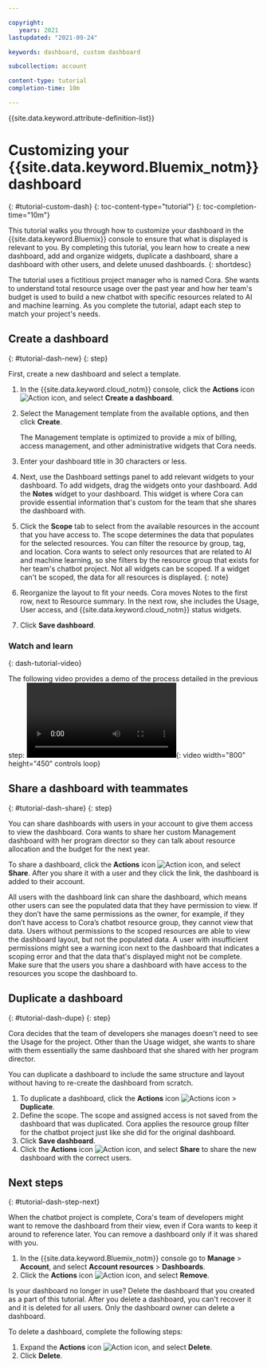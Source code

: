 ```yaml
---

copyright:
   years: 2021
lastupdated: "2021-09-24"

keywords: dashboard, custom dashboard

subcollection: account

content-type: tutorial
completion-time: 10m

---
```


{{site.data.keyword.attribute-definition-list}}


# Customizing your {{site.data.keyword.Bluemix_notm}} dashboard
{: #tutorial-custom-dash}
{: toc-content-type="tutorial"}
{: toc-completion-time="10m"}

This tutorial walks you through how to customize your dashboard in the {{site.data.keyword.Bluemix}} console to ensure that what is displayed is relevant to you. By completing this tutorial, you learn how to create a new dashboard, add and organize widgets, duplicate a dashboard, share a dashboard with other users, and delete unused dashboards.
{: shortdesc}

The tutorial uses a fictitious project manager who is named Cora. She wants to understand total resource usage over the past year and how her team's budget is used to build a new chatbot with specific resources related to AI and machine learning. As you complete the tutorial, adapt each step to match your project's needs.

## Create a dashboard
{: #tutorial-dash-new}
{: step}

First, create a new dashboard and select a template.

1. In the {{site.data.keyword.cloud_notm}} console, click the **Actions** icon ![Action icon](../icons/action-menu-icon.svg "Actions"), and select **Create a dashboard**.
2. Select the Management template from the available options, and then click **Create**.

   The Management template is optimized to provide a mix of billing, access management, and other administrative widgets that Cora needs.

3. Enter your dashboard title in 30 characters or less.
4. Next, use the Dashboard settings panel to add relevant widgets to your dashboard. To add widgets, drag the widgets onto your dashboard. Add the **Notes** widget to your dashboard. This widget is where Cora can provide essential information that's custom for the team that she shares the dashboard with.
5. Click the **Scope** tab to select from the available resources in the account that you have access to. The scope determines the data that populates for the selected resources. You can filter the resource by group, tag, and location. Cora wants to select only resources that are related to AI and machine learning, so she filters by the resource group that exists for her team's chatbot project.
   Not all widgets can be scoped. If a widget can't be scoped, the data for all resources is displayed.
   {: note}

6. Reorganize the layout to fit your needs. Cora moves Notes to the first row, next to Resource summary. In the next row, she includes the Usage, User access, and {{site.data.keyword.cloud_notm}} status widgets.
7. Click **Save dashboard**.

### Watch and learn
{: dash-tutorial-video}

The following video provides a demo of the process detailed in the previous step: ![Create a custom dashboard in {{site.data.keyword.Bluemix_notm}}.](images/scope-dash-tutorial.mp4){: video width="800" height="450" controls loop}

## Share a dashboard with teammates
{: #tutorial-dash-share}
{: step}

You can share dashboards with users in your account to give them access to view the dashboard. Cora wants to share her custom Management dashboard with her program director so they can talk about resource allocation and the budget for the next year.

To share a dashboard, click the **Actions** icon ![Action icon](../icons/action-menu-icon.svg "Actions"), and select **Share**. After you share it with a user and they click the link, the dashboard is added to their account.

All users with the dashboard link can share the dashboard, which means other users can see the populated data that they have permission to view. If they don’t have the same permissions as the owner, for example, if they don’t have access to Cora’s chatbot resource group, they cannot view that data. Users without permissions to the scoped resources are able to view the dashboard layout, but not the populated data. A user with insufficient permissions might see a warning icon next to the dashboard that indicates a scoping error and that the data that's displayed might not be complete. Make sure that the users you share a dashboard with have access to the resources you scope the dashboard to.

## Duplicate a dashboard
{: #tutorial-dash-dupe}
{: step}

Cora decides that the team of developers she manages doesn't need to see the Usage for the project. Other than the Usage widget, she wants to share with them essentially the same dashboard that she shared with her program director.

You can duplicate a dashboard to include the same structure and layout without having to re-create the dashboard from scratch.

1.  To duplicate a dashboard, click the **Actions** icon ![Actions icon](../icons/action-menu-icon.svg "Actions") > **Duplicate**.
2. Define the scope. The scope and assigned access is not saved from the dashboard that was duplicated. Cora applies the resource group filter for the chatbot project just like she did for the original dashboard.
3. Click **Save dashboard**.
4. Click the **Actions** icon ![Action icon](../icons/action-menu-icon.svg "Actions"), and select **Share** to share the new dashboard with the correct users.

## Next steps
{: #tutorial-dash-step-next}

When the chatbot project is complete, Cora's team of developers might want to remove the dashboard from their view, even if Cora wants to keep it around to reference later. You can remove a dashboard only if it was shared with you.

1. In the {{site.data.keyword.Bluemix_notm}} console go to **Manage** > **Account**, and select **Account resources** > **Dashboards**.
2. Click the **Actions** icon ![Action icon](../icons/action-menu-icon.svg "Actions"), and select **Remove**.

Is your dashboard no longer in use? Delete the dashboard that you created as a part of this tutorial. After you delete a dashboard, you can't recover it and it is deleted for all users. Only the dashboard owner can delete a dashboard.

To delete a dashboard, complete the following steps:
1. Expand the **Actions** icon ![Action icon](../icons/action-menu-icon.svg "Actions"), and select **Delete**.
2. Click **Delete**.
